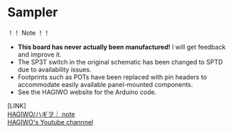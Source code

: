 # Sampler

！！ Note ！！

- **This board has never actually been manufactured!** I will get feedback and improve it.  
- The SP3T switch in the original schematic has been changed to SPTD due to availability issues.
- Footprints such as POTs have been replaced with pin headers to accommodate easily available panel-mounted components.
- See the HAGIWO website for the Arduino code.

[LINK]  
[HAGIWO/ハギヲ｜ note](https://note.com/solder_state)  
[HAGIWO's Youtube channnel](https://www.youtube.com/channel/UCxErrnnVNEAAXPZvQFwobQw)
